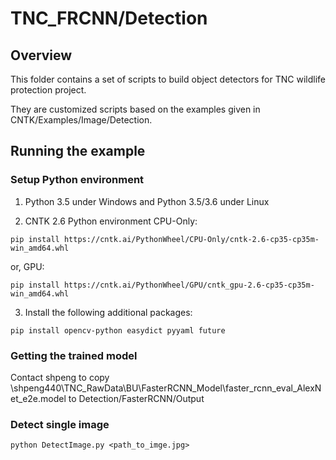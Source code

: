 # TNC_FRCNN/Detection

## Overview

This folder contains a set of scripts to build object detectors for TNC wildlife protection project.

They are customized scripts based on the examples given in CNTK/Examples/Image/Detection.

## Running the example

### Setup Python environment

1. Python 3.5 under Windows and Python 3.5/3.6 under Linux

2. CNTK 2.6 Python environment
CPU-Only:
```
pip install https://cntk.ai/PythonWheel/CPU-Only/cntk-2.6-cp35-cp35m-win_amd64.whl
```
or, GPU:
```
pip install https://cntk.ai/PythonWheel/GPU/cntk_gpu-2.6-cp35-cp35m-win_amd64.whl
```
3. Install the following additional packages:

```
pip install opencv-python easydict pyyaml future
```

### Getting the trained model

Contact shpeng to copy \\shpeng440\TNC_RawData\BU\FasterRCNN_Model\faster_rcnn_eval_AlexNet_e2e.model to Detection/FasterRCNN/Output

### Detect single image

`python DetectImage.py <path_to_imge.jpg>`
